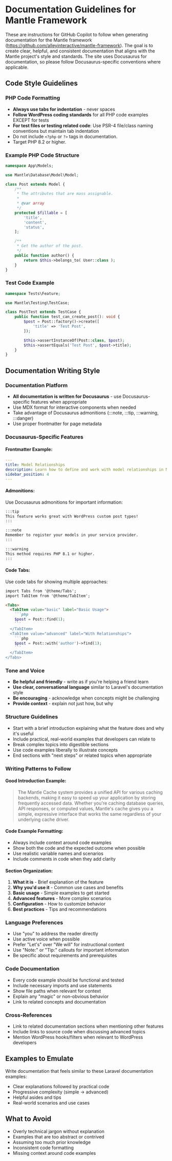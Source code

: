 # Documentation Guidelines for Mantle Framework

These are instructions for GitHub Copilot to follow when generating documentation for the Mantle framework (https://github.com/alleyinteractive/mantle-framework).
The goal is to create clear, helpful, and consistent documentation that aligns with the Mantle project's style and standards. The site uses Docusaurus for documentation, so please follow Docusaurus-specific conventions where applicable.

## Code Style Guidelines

### PHP Code Formatting
- **Always use tabs for indentation** - never spaces
- **Follow WordPress coding standards** for all PHP code examples EXCEPT for tests
- **For test files or testing related code**: Use PSR-4 file/class naming conventions but maintain tab indentation
- Do not include `<?php` or `?>` tags in documentation.
- Target PHP 8.2 or higher.

### Example PHP Code Structure
```php
namespace App\Models;

use Mantle\Database\Model\Model;

class Post extends Model {
	/**
	 * The attributes that are mass assignable.
	 *
	 * @var array
	 */
	protected $fillable = [
		'title',
		'content',
		'status',
	];

	/**
	 * Get the author of the post.
	 */
	public function author() {
		return $this->belongs_to( User::class );
	}
}
```

### Test Code Example
```php
namespace Tests\Feature;

use Mantle\Testing\TestCase;

class PostTest extends TestCase {
	public function test_can_create_post(): void {
		$post = Post::factory()->create([
			'title' => 'Test Post',
		]);

		$this->assertInstanceOf(Post::class, $post);
		$this->assertEquals('Test Post', $post->title);
	}
}
```

## Documentation Writing Style

### Documentation Platform
- **All documentation is written for Docusaurus** - use Docusaurus-specific features when appropriate
- Use MDX format for interactive components when needed
- Take advantage of Docusaurus admonitions (:::note, :::tip, :::warning, :::danger)
- Use proper frontmatter for page metadata

### Docusaurus-Specific Features

#### Frontmatter Example:
```yaml
---
title: Model Relationships
description: Learn how to define and work with model relationships in Mantle
sidebar_position: 4
---
```

#### Admonitions:
Use Docusaurus admonitions for important information:

```markdown
:::tip
This feature works great with WordPress custom post types!
:::

:::note
Remember to register your models in your service provider.
:::

:::warning
This method requires PHP 8.1 or higher.
:::
```

#### Code Tabs:
Use code tabs for showing multiple approaches:

```markdown
import Tabs from '@theme/Tabs';
import TabItem from '@theme/TabItem';

<Tabs>
  <TabItem value="basic" label="Basic Usage">
    ```php
    $post = Post::find(1);
    ```
  </TabItem>
  <TabItem value="advanced" label="With Relationships">
    ```php
    $post = Post::with('author')->find(1);
    ```
  </TabItem>
</Tabs>
```

### Tone and Voice
- **Be helpful and friendly** - write as if you're helping a friend learn
- **Use clear, conversational language** similar to Laravel's documentation style
- **Be encouraging** - acknowledge when concepts might be challenging
- **Provide context** - explain not just how, but why

### Structure Guidelines
- Start with a brief introduction explaining what the feature does and why it's useful
- Include practical, real-world examples that developers can relate to
- Break complex topics into digestible sections
- Use code examples liberally to illustrate concepts
- End sections with "next steps" or related topics when appropriate

### Writing Patterns to Follow

#### Good Introduction Example:
> The Mantle Cache system provides a unified API for various caching backends, making it easy to speed up your application by storing frequently accessed data. Whether you're caching database queries, API responses, or computed values, Mantle's cache gives you a simple, expressive interface that works the same regardless of your underlying cache driver.

#### Code Example Formatting:
- Always include context around code examples
- Show both the code and the expected outcome when possible
- Use realistic variable names and scenarios
- Include comments in code when they add clarity

#### Section Organization:
1. **What it is** - Brief explanation of the feature
2. **Why you'd use it** - Common use cases and benefits
3. **Basic usage** - Simple examples to get started
4. **Advanced features** - More complex scenarios
5. **Configuration** - How to customize behavior
6. **Best practices** - Tips and recommendations

### Language Preferences
- Use "you" to address the reader directly
- Use active voice when possible
- Prefer "Let's" over "We will" for instructional content
- Use "Note:" or "Tip:" callouts for important information
- Be specific about requirements and prerequisites

### Code Documentation
- Every code example should be functional and tested
- Include necessary imports and use statements
- Show file paths when relevant for context
- Explain any "magic" or non-obvious behavior
- Link to related concepts and documentation

### Cross-References
- Link to related documentation sections when mentioning other features
- Include links to source code when discussing advanced topics
- Mention WordPress hooks/filters when relevant to WordPress developers

## Examples to Emulate

Write documentation that feels similar to these Laravel documentation examples:
- Clear explanations followed by practical code
- Progressive complexity (simple → advanced)
- Helpful asides and tips
- Real-world scenarios and use cases

## What to Avoid
- Overly technical jargon without explanation
- Examples that are too abstract or contrived
- Assuming too much prior knowledge
- Inconsistent code formatting
- Missing context around code examples